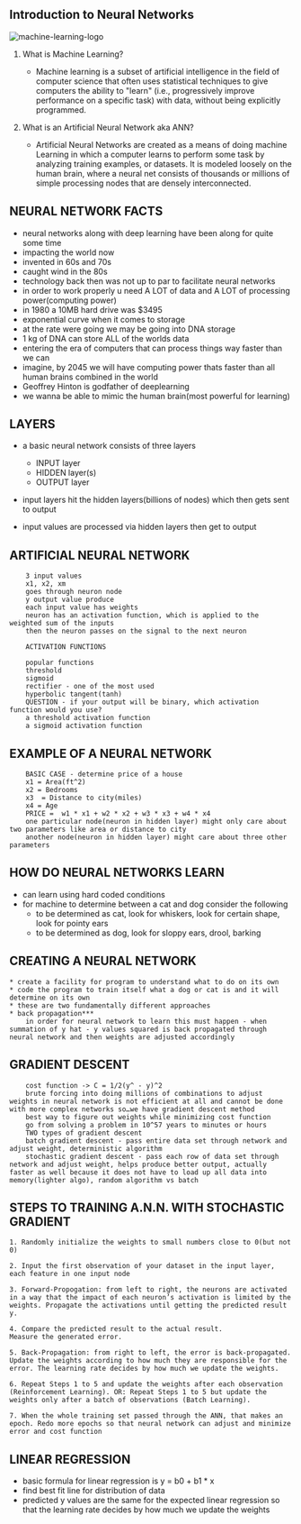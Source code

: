 ## Introduction to Neural Networks

![machine-learning-logo](https://www.recordedfuture.com/assets/machine-learning-cybersecurity-applications.png)

1. What is Machine Learning?

	* Machine learning is a subset of artificial intelligence in the field of 	  
  computer science that often uses statistical techniques to give computers the ability to "learn" (i.e., progressively improve performance on a specific task) with data, without being explicitly programmed.

2. What is an Artificial Neural Network aka ANN?

	* Artificial Neural Networks are created as a means of doing machine Learning
	in which a computer learns to perform some task by analyzing training examples, or datasets. It is modeled loosely on the human brain, where a neural net consists of thousands or millions of simple processing nodes that are densely interconnected.

## NEURAL NETWORK FACTS

* neural networks along with deep learning have been along for quite some time
* impacting the world now
* invented in 60s and 70s
* caught wind in the 80s
* technology back then was not up to par to facilitate neural networks
* in order to work properly u need A LOT of data and A LOT of processing power(computing power)
* in 1980 a 10MB hard drive was $3495
* exponential curve when it comes to storage
* at the rate were going we may be going into DNA storage
* 1 kg of DNA can store ALL of the worlds data
* entering the era of computers that can process things way faster than we can
* imagine, by 2045 we will have computing power thats faster than all human brains combined in the world
* Geoffrey Hinton is godfather of deeplearning
* we wanna be able to mimic the human brain(most powerful for learning)

## LAYERS

* a basic neural network consists of three layers

	* INPUT layer
	* HIDDEN layer(s)
	* OUTPUT layer

* input layers hit the hidden layers(billions of nodes) which then gets sent to output
* input values are processed via hidden layers then get to output

## ARTIFICIAL NEURAL NETWORK

		3 input values
		x1, x2, xm
		goes through neuron node
		y output value produce
		each input value has weights
		neuron has an activation function, which is applied to the weighted sum of the inputs
		then the neuron passes on the signal to the next neuron

		ACTIVATION FUNCTIONS

		popular functions
		threshold
		sigmoid
		rectifier - one of the most used
		hyperbolic tangent(tanh)
		QUESTION - if your output will be binary, which activation function would you use?
		a threshold activation function
		a sigmoid activation function

## EXAMPLE OF A NEURAL NETWORK

		BASIC CASE - determine price of a house
		x1 = Area(ft^2)
		x2 = Bedrooms
		x3  = Distance to city(miles)
		x4 = Age
		PRICE =  w1 * x1 + w2 * x2 + w3 * x3 + w4 * x4
		one particular node(neuron in hidden layer) might only care about two parameters like area or distance to city
		another node(neuron in hidden layer) might care about three other parameters

## HOW DO NEURAL NETWORKS LEARN

* can learn using hard coded conditions
* for machine to determine between a cat and dog consider the following
	- to be determined as cat, look for whiskers, look for certain shape, look for pointy ears
	- to be determined as dog, look for sloppy ears, drool, barking

## CREATING A NEURAL NETWORK
	* create a facility for program to understand what to do on its own
	* code the program to train itself what a dog or cat is and it will determine on its own
	* these are two fundamentally different approaches
	* back propagation***
		in order for neural network to learn this must happen - when summation of y hat - y values squared is back propagated through neural network and then weights are adjusted accordingly

## GRADIENT DESCENT

		cost function -> C = 1/2(y^ - y)^2
		brute forcing into doing millions of combinations to adjust weights in neural network is not efficient at all and cannot be done with more complex networks so…we have gradient descent method
		best way to figure out weights while minimizing cost function
		go from solving a problem in 10^57 years to minutes or hours
		TWO types of gradient descent
		batch gradient descent - pass entire data set through network and adjust weight, deterministic algorithm
		stochastic gradient descent - pass each row of data set through network and adjust weight, helps produce better output, actually faster as well because it does not have to load up all data into memory(lighter algo), random algorithm vs batch

## STEPS TO TRAINING A.N.N. WITH STOCHASTIC GRADIENT

	1. Randomly initialize the weights to small numbers close to 0(but not 0)

	2. Input the first observation of your dataset in the input layer, each feature in one input node

	3. Forward-Propogation: from left to right, the neurons are activated in a way that the impact of each neuron’s activation is limited by the weights. Propagate the activations until getting the predicted result y.

	4. Compare the predicted result to the actual result.
	Measure the generated error.

	5. Back-Propagation: from right to left, the error is back-propagated. Update the weights according to how much they are responsible for the error. The learning rate decides by how much we update the weights.

	6. Repeat Steps 1 to 5 and update the weights after each observation (Reinforcement Learning). OR: Repeat Steps 1 to 5 but update the weights only after a batch of observations (Batch Learning).

	7. When the whole training set passed through the ANN, that makes an epoch. Redo more epochs so that neural network can adjust and minimize error and cost function

## LINEAR REGRESSION

* basic formula for linear regression is y = b0 + b1 * x
* find best fit line for distribution of data
* predicted y values are the same for the expected linear regression so that the learning rate decides by how much we update the weights
